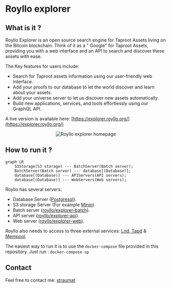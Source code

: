 # Royllo explorer

## What is it ?

Royllo Explorer is an open source search engine for Taproot Assets living on the Bitcoin blockchain. Think of it as a "
Google" for Taproot Assets, providing you with a web interface and an API to search and discover these assets with ease.

The Key features for users include:

- Search for Taproot assets information using our user-friendly web interface.
- Add your proofs to our database to let the world discover and learn about your assets.
- Add your universe server to let us discover new assets automatically.
- Build new applications, services, and tools effortlessly using our GraphQL API.

A live version is available here: [https://explorer.royllo.org/](https://explorer.royllo.org/)

<p align="center">
    <img    src="https://github.com/royllo/explorer/blob/development/docs/assets/images/screenshots/homepage.png?raw=true"
            alt="Royllo explorer homepage" title="Royllo explorer homepage"/>
</p>

## How to run it ?

```mermaid
graph LR
    S3Storage(S3 storage) --- BatchServer(Batch server);
    BatchServer(Batch server) --- database[(Database)];
    database[(Database)] --- APIServers(API servers);
    database[(Database)] --- WebServers(Web servers);
```

Royllo has several servers:

- Database Server ([Postgresql](https://hub.docker.com/_/postgres)).
- S3 storage Server (For example [Minio](https://hub.docker.com/r/minio/minio)).
- Batch server ([royllo/explorer-batch](https://hub.docker.com/r/royllo/explorer-batch)).
- API server ([royllo/explorer-api](https://hub.docker.com/r/royllo/explorer-api)).
- Web server ([royllo/explorer-web](https://hub.docker.com/r/royllo/explorer-web)).

Royllo also needs to access to three external
services: [Lnd, Tapd](https://github.com/royllo/lnd-taro-with-docker) & [Mempool](https://mempool.space/).

The easiest way to run it is to use the `docker-compose` file provided in this repository.
Just run : `docker-compose up`

## Contact

Feel free to contact me: [straumat](https://github.com/straumat)

